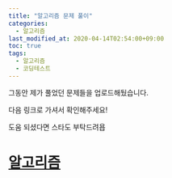 ```yaml
---
title: "알고리즘 문제 풀이"
categories: 
  - 알고리즘
last_modified_at: 2020-04-14T02:54:00+09:00
toc: true
tags: 
  - 알고리즘
  - 코딩테스트
---
```


그동안 제가 풀었던 문제들을 업로드해뒀습니다. 

다음 링크로 가셔서 확인해주세요! 

도움 되셨다면 스타도 부탁드려욥<br/>

# **[알고리즘](https://github.com/JooYoung1121/CodingTest_Algorithm)**
